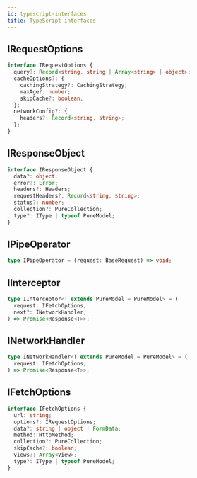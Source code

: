 ```yaml
---
id: typescript-interfaces
title: TypeScript interfaces
---
```


## IRequestOptions

```typescript
interface IRequestOptions {
  query?: Record<string, string | Array<string> | object>;
  cacheOptions?: {
    cachingStrategy?: CachingStrategy;
    maxAge?: number;
    skipCache?: boolean;
  };
  networkConfig?: {
    headers?: Record<string, string>;
  };
}
```

## IResponseObject

```typescript
interface IResponseObject {
  data?: object;
  error?: Error;
  headers?: Headers;
  requestHeaders?: Record<string, string>;
  status?: number;
  collection?: PureCollection;
  type?: IType | typeof PureModel;
}
```

## IPipeOperator

```typescript
type IPipeOperator = (request: BaseRequest) => void;
```

## IInterceptor

```typescript
type IInterceptor<T extends PureModel = PureModel> = (
  request: IFetchOptions,
  next?: INetworkHandler,
) => Promise<Response<T>>;
```

## INetworkHandler

```typescript
type INetworkHandler<T extends PureModel = PureModel> = (
  request: IFetchOptions,
) => Promise<Response<T>>;
```

## IFetchOptions

```typescript
interface IFetchOptions {
  url: string;
  options?: IRequestOptions;
  data?: string | object | FormData;
  method: HttpMethod;
  collection?: PureCollection;
  skipCache?: boolean;
  views?: Array<View>;
  type?: IType | typeof PureModel;
}
```
